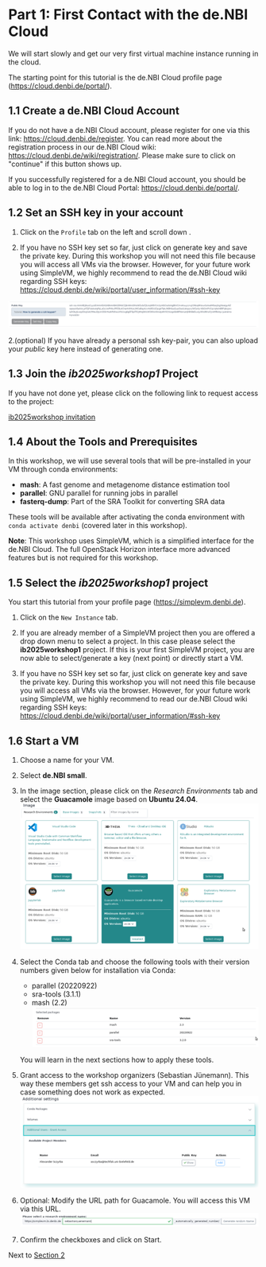 # Part 1: First Contact with the de.NBI Cloud

We will start slowly and get our very first virtual machine instance
running in the cloud.

The starting point for this tutorial is the de.NBI Cloud profile page
(<https://cloud.denbi.de/portal/>).

## 1.1 Create a de.NBI Cloud Account

If you do not have a de.NBI Cloud account, please register for one via
this link: <https://cloud.denbi.de/register>. You can read more about
the registration process in our de.NBI Cloud wiki:
<https://cloud.denbi.de/wiki/registration/>. Please make sure to
click on "continue" if this button shows up.

If you successfully registered for a de.NBI Cloud account, you should be
able to log in to the de.NBI Cloud Portal:
<https://cloud.denbi.de/portal/>.

## 1.2 Set an SSH key in your account

1.  Click on the `Profile` tab on the left and scroll down .

2.  If you have no SSH key set so far, just click on generate key and
    save the private key. During this workshop you will not need this
    file because you will access all VMs via the browser. However, for
    your future work using SimpleVM, we highly recommend to read the
    de.NBI Cloud wiki regarding SSH keys:
    <https://cloud.denbi.de/wiki/portal/user_information/#ssh-key>

![Key](figures/key.png)

2.(optional) If you have already a personal ssh key-pair, you can also
upload your *public* key here instead of generating one.

## 1.3 Join the *ib2025workshop1* Project

If you have not done yet, please click on the following link to request
access to the project:

[ib2025workshop
invitation](https://simplevm.denbi.de/portal/webapp/#/workshops/invitation/faecbc35ec5648e890f6510f583e2b38)

## 1.4 About the Tools and Prerequisites

In this workshop, we will use several tools that will be pre-installed in your VM through conda environments:

- **mash**: A fast genome and metagenome distance estimation tool
- **parallel**: GNU parallel for running jobs in parallel
- **fasterq-dump**: Part of the SRA Toolkit for converting SRA data

These tools will be available after activating the conda environment with `conda activate denbi` (covered later in this workshop).

**Note**: This workshop uses SimpleVM, which is a simplified interface for the de.NBI Cloud. The full OpenStack Horizon interface more advanced features but is not required for this workshop.

## 1.5 Select the *ib2025workshop1* project


You start this tutorial from your profile page (https://simplevm.denbi.de).

1. Click on the `New Instance` tab.

2. If you are already member of a SimpleVM project then you are offered a drop down menu to select
a project. In this case please select the **ib2025workshop1** project. If this is
your first SimpleVM project, you are now able to select/generate a key (next point) or directly start a VM.

3. If you have no SSH key set so far, just click on generate key and save the
private key. During this workshop you will not need this file because 
you will access all VMs via the browser. However, for your future work using
SimpleVM, we highly recommend to read our de.NBI Cloud wiki regarding
SSH keys: https://cloud.denbi.de/wiki/portal/user_information/#ssh-key


## 1.6 Start a VM

1. Choose a name for your VM.
2. Select **de.NBI small**.
3. In the image section, please click on the *Research Environments* tab 
   and select the **Guacamole** image based on **Ubuntu 24.04**.
   ![](./figures/resenv.png)
4. Select the Conda tab and choose the following tools with their version numbers given below for installation via Conda:
   * parallel (20220922)
   * sra-tools (3.1.1)
   * mash (2.2)   
   ![](./figures/conda.png)
   
   You will learn in the next sections how to apply these tools.

5. Grant access to the workshop organizers (Sebastian Jünemann).
   This way these members get ssh access to your VM and can help you in case
   something does not work as expected.
   ![](./figures/additional_users.png)

6. Optional: Modify the URL path for Guacamole. You will access this VM via this URL.
   ![](./figures/resenv_url.png)
7. Confirm the checkboxes and click on Start.


Next to [Section 2](Part2.md)

